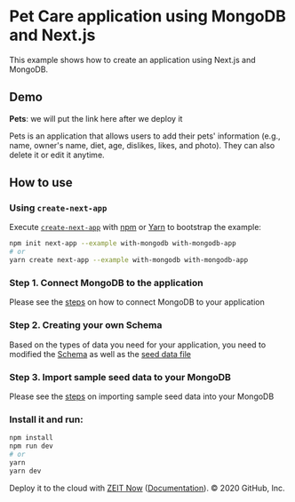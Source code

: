 # Pet Care application using MongoDB and Next.js 

This example shows how to create an application using Next.js and MongoDB.

## Demo 

**Pets**: we will put the link here after we deploy it

Pets is an application that allows users to add their pets' information (e.g., name, owner's name, diet, age, dislikes, likes, and photo). They can also delete it or edit it anytime.

## How to use

### Using `create-next-app`

Execute [`create-next-app`](https://github.com/zeit/next.js/tree/canary/packages/with-mongodb-app) with [npm](https://docs.npmjs.com/cli/init) or [Yarn](https://yarnpkg.com/lang/en/docs/cli/create/) to bootstrap the example:

```bash
npm init next-app --example with-mongodb with-mongodb-app
# or
yarn create next-app --example with-mongodb with-mongodb-app
```

### Step 1. Connect MongoDB to the application

Please see the [steps](./link-steps.md) on how to connect MongoDB to your application

### Step 2. Creating your own Schema

Based on the types of data you need for your application, you need to modified the [Schema](./models/Pet) as well as the [seed data file](./seed/Pet-sampleSeed)

### Step 3. Import sample seed data to your MongoDB

Please see the [steps](./data_import.md) on importing sample seed data into your MongoDB

### Install it and run:

```bash
npm install
npm run dev
# or
yarn
yarn dev
```

Deploy it to the cloud with [ZEIT Now](https://zeit.co/import?filter=next.js&utm_source=github&utm_medium=readme&utm_campaign=next-example) ([Documentation](https://nextjs.org/docs/deployment)).
© 2020 GitHub, Inc.